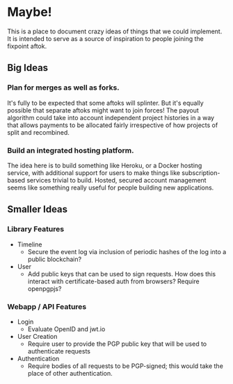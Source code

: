 Maybe!
======

This is a place to document crazy ideas of things that we could
implement. It is intended to serve as a source of inspiration
to people joining the fixpoint aftok. 

Big Ideas
---------

### Plan for merges as well as forks.

It's fully to be expected that some aftoks will splinter. But it's
equally possible that separate aftoks might want to join forces! 
The payout algorithm could take into account independent project 
histories in a way that allows payments to be allocated fairly 
irrespective of how projects of split and recombined.

### Build an integrated hosting platform.

The idea here is to build something like Heroku, or a Docker hosting
service, with additional support for users to make things like 
subscription-based services trivial to build. Hosted, secured account
management seems like something really useful for people building 
new applications.

Smaller Ideas
-------------

### Library Features

  * Timeline
    * Secure the event log via inclusion of periodic hashes of the log
      into a public blockchain?
  * User
    * Add public keys that can be used to sign requests. How does this interact
      with certificate-based auth from browsers? Require openpgpjs?

### Webapp / API Features

  * Login
    * Evaluate OpenID and jwt.io
  * User Creation
    * Require user to provide the PGP public key that will be used to authenticate requests
  * Authentication
    * Require bodies of all requests to be PGP-signed; this would take the place of
      other authentication.
